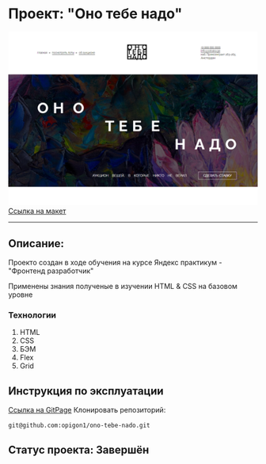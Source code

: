 <h1>Проект: "Оно тебе надо"</h1>
<img src="./images/ono-tebe-nado.png">
<a href="https://www.figma.com/file/OrjnaV84KU7Y04Q6gFMC4x/%232-Оно-тебе-надо-(Copy)?node-id=1%3A3&mode=dev">Ссылка на макет</a><br>
<hr>
<h2>Описание:</h2>
<p>Проекто создан в ходе обучения на курсе Яндекс практикум - "Фронтенд разработчик"</p>
<p>Применены знания полученые в изучении HTML & CSS на базовом уровне</p>
<h3>Технологии</h3>
<ol>
<li>HTML</li>
<li>CSS</li>
<li>БЭМ</li>
<li>Flex</li>
<li>Grid</li>
</ol>
<h2>Инструкция по эксплуатации</h2>
<a href="https://opigon1.github.io/how-to-learn/">Ссылка на GitPage</a>
Клонировать репозиторий:

    git@github.com:opigon1/ono-tebe-nado.git

<h2>Статус проекта: Завершён</h2>
